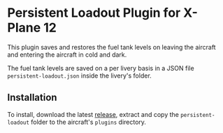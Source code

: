 # Persistent Loadout Plugin for X-Plane 12

This plugin saves and restores the fuel tank levels on leaving the aircraft and entering the aircraft in cold and dark.

The fuel tank levels are saved on a per livery basis in a JSON file `persistent-loadout.json` inside the livery's
folder.

## Installation

To install, download the latest [release](https://github.com/telephono/persistent-loadout/releases), extract and
copy the `persistent-loadout` folder to the aircraft's `plugins` directory.
